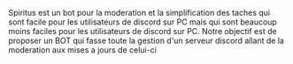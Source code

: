 Spiritus est un bot pour la moderation et la simplification des taches qui sont facile pour les utilisateurs de discord sur PC mais qui sont
beaucoup moins faciles pour les utilisateurs de discord sur PC.
Notre objectif est de proposer un BOT qui fasse toute la gestion d'un serveur discord allant de la moderation aux mises a jours de celui-ci